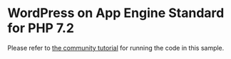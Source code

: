 # WordPress on App Engine Standard for PHP 7.2

Please refer to [the community tutorial](https://cloud.google.com/community/tutorials/run-wordpress-on-appengine-standard) for running the code in this sample.
